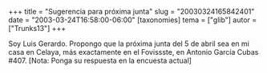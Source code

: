 +++
title = "Sugerencia para próxima junta"
slug = "20030324165842401"
date = "2003-03-24T16:58:00-06:00"
[taxonomies]
tema = ["glib"]
autor = ["Trunks13"]
+++

Soy Luis Gerardo. Propongo que la próxima junta del 5 de abril sea en mi
casa en Celaya, más exactamente en el Fovissste, en Antonio García Cubas
#407. \[Nota: Ponga su respuesta en la encuesta actual\]
